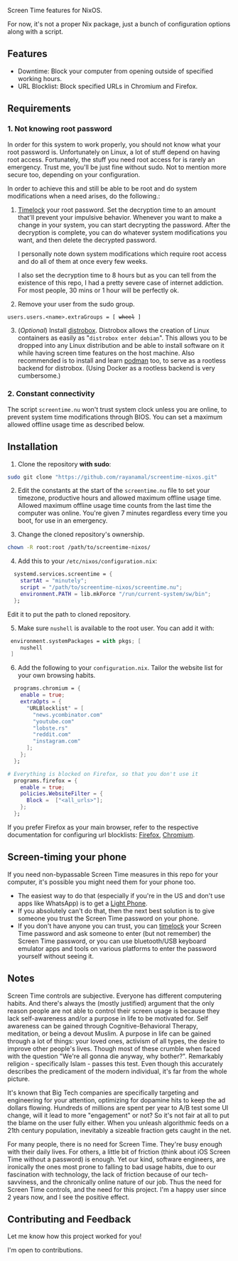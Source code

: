 Screen Time features for NixOS. 

For now, it's not a proper Nix package, just a bunch of configuration options along with a script.

## Features

- Downtime: Block your computer from opening outside of specified working hours.
- URL Blocklist: Block specified URLs in Chromium and Firefox.

## Requirements

### 1. Not knowing root password

In order for this system to work properly, you should not know what your root password is. Unfortunately on Linux, a lot of stuff depend on having root access. Fortunately, the stuff you need root access for is rarely an emergency. Trust me, you'll be just fine without sudo. Not to mention more secure too, depending on your configuration. 

In order to achieve this and still be able to be root and do system modifications when a need arises, do the following.:

1. [Timelock](https://github.com/rayanamal/timelock) your root password. Set the decryption time to an amount that'll prevent your impulsive behavior. Whenever you want to make a change in your system, you can start decrypting the password. After the decryption is complete, you can do whatever system modifications you want, and then delete the decrypted password.

    I personally note down system modifications which require root access and do all of them at once every few weeks.

    I also set the decryption time to 8 hours but as you can tell from the existence of this repo, I had a pretty severe case of internet addiction. For most people, 30 mins or 1 hour will be perfectly ok.

2. Remove your user from the sudo group.
<pre><code>users.users.&lt;name&gt;.extraGroups = [ <span style="text-decoration: line-through;">wheel</span> ]
</code></pre>

3. (*Optional*) Install [distrobox](https://distrobox.it/). Distrobox allows the creation of Linux containers as easily as "`distrobox enter debian`". This allows you to be dropped into any Linux distribution and be able to install software on it while having screen time features on the host machine. Also recommended is to install and learn [podman](https://podman.io/) too, to serve as a rootless backend for distrobox. (Using Docker as a rootless backend is very cumbersome.)

### 2. Constant connectivity

The script `screentime.nu` won't trust system clock unless you are online, to prevent system time modifications through BIOS. You can set a maximum allowed offline usage time as described below.

## Installation

1. Clone the repository **with sudo**:
```bash
sudo git clone "https://github.com/rayanamal/screentime-nixos.git"
```

2. Edit the constants at the start of the `screentime.nu` file to set your timezone, productive hours and allowed maximum offline usage time. Allowed maximum offline usage time counts from the last time the computer was online. You're given 7 minutes regardless every time you boot, for use in an emergency.

3. Change the cloned repository's ownership.

```bash
chown -R root:root /path/to/screentime-nixos/
```

4. Add this to your `/etc/nixos/configuration.nix`:
```nix
  systemd.services.screentime = {
    startAt = "minutely";
    script = "/path/to/screentime-nixos/screentime.nu";
    environment.PATH = lib.mkForce "/run/current-system/sw/bin";
  };
```
Edit it to put the path to cloned repository.

5. Make sure `nushell` is available to the root user. You can add it with:
```nix
 environment.systemPackages = with pkgs; [
    nushell
 ]
```

6. Add the following to your `configuration.nix`. Tailor the website list for your own browsing habits.
```nix
  programs.chromium = { 
    enable = true;
    extraOpts = {
      "URLBlocklist" = [
        "news.ycombinator.com"
        "youtube.com"
        "lobste.rs"
        "reddit.com"
        "instagram.com"
      ];
    };
  };

# Everything is blocked on Firefox, so that you don't use it
  programs.firefox = {
  	enable = true;
    policies.WebsiteFilter = {
      Block =  ["<all_urls>"];
    };
  };
```

  If you prefer Firefox as your main browser, refer to the respective documentation for configuring url blocklists: [Firefox](https://mozilla.github.io/policy-templates/#websitefilter), [Chromium](https://chromeenterprise.google/intl/en_us/policies/#URLBlocklist).

## Screen-timing your phone
If you need non-bypassable Screen Time measures in this repo for your computer, it's possible you might need them for your phone too. 
- The easiest way to do that (especially if you're in the US and don't use apps like WhatsApp) is to get a [Light Phone](https://www.thelightphone.com/). 
- If you absolutely can't do that, then the next best solution is to give someone you trust the Screen Time password on your phone. 
- If you don't have anyone you can trust, you can [timelock](https://github.com/rayanamal/timelock) your Screen Time password and ask someone to enter (but not remember) the Screen Time password, or you can use bluetooth/USB keyboard emulator apps and tools on various platforms to enter the password yourself without seeing it.

## Notes

Screen Time controls are subjective. Everyone has different computering habits. And there's always the (mostly justified) argument that the only reason people are not able to control their screen usage is because they lack self-awareness and/or a purpose in life to be motivated for. Self awareness can be gained through Cognitive-Behavioral Therapy, meditation, or being a devout Muslim. A purpose in life can be gained through a lot of things: your loved ones, activism of all types, the desire to improve other people's lives. Though most of these crumble when faced with the question "We're all gonna die anyway, why bother?". Remarkably religion - specifically Islam - passes this test. Even though this accurately describes the predicament of the modern individual, it's far from the whole picture.

It's known that Big Tech companies are specifically targeting and engineering for your attention, optimizing for dopamine hits to keep the ad dollars flowing. Hundreds of millions are spent per year to A/B test some UI change, will it lead to more "engagement" or not? So it's not fair at all to put the blame on the user fully either. When you unleash algorithmic feeds on a 21th century population, inevitably a sizeable fraction gets caught in the net. 

For many people, there is no need for Screen Time. They're busy enough with their daily lives. For others, a little bit of friction (think about iOS Screen Time without a password) is enough. Yet our kind, software engineers, are ironically the ones most prone to falling to bad usage habits, due to our fascination with technology, the lack of friction because of our tech-savviness, and the chronically online nature of our job. Thus the need for Screen Time controls, and the need for this project. I'm a happy user since 2 years now, and I see the positive effect.

## Contributing and Feedback

Let me know how this project worked for you!

I'm open to contributions.
